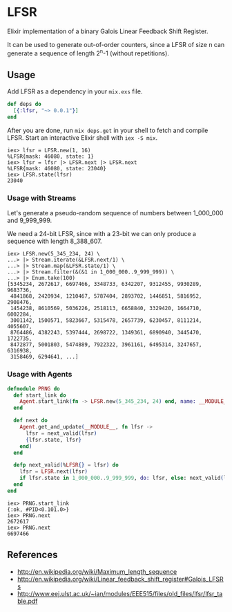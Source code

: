 # LFSR

Elixir implementation of a binary Galois Linear Feedback Shift Register.

It can be used to generate out-of-order counters, since a LFSR of size n can
generate a sequence of length 2<sup>n</sup>-1 (without repetitions).

## Usage

Add LFSR as a dependency in your `mix.exs` file.

```elixir
def deps do
  [{:lfsr, "~> 0.0.1"}]
end
```

After you are done, run `mix deps.get` in your shell to fetch and compile LFSR. Start an interactive Elixir shell with `iex -S mix`.

```iex
iex> lfsr = LFSR.new(1, 16)
%LFSR{mask: 46080, state: 1}
iex> lfsr = lfsr |> LFSR.next |> LFSR.next
%LFSR{mask: 46080, state: 23040}
iex> LFSR.state(lfsr)
23040
```

### Usage with Streams

Let's generate a pseudo-random sequence of numbers between 1_000_000 and 9_999_999.

We need a 24-bit LFSR, since with a 23-bit we can only produce a sequence with length 8_388_607.

```iex
iex> LFSR.new(5_345_234, 24) \
...> |> Stream.iterate(&LFSR.next/1) \
...> |> Stream.map(&LFSR.state/1) \
...> |> Stream.filter(&(&1 in 1_000_000..9_999_999)) \
...> |> Enum.take(100)
[5345234, 2672617, 6697466, 3348733, 6342207, 9312455, 9930289, 9683736,
 4841868, 2420934, 1210467, 5787404, 2893702, 1446851, 5816952, 2908476,
 1454238, 8610569, 5036226, 2518113, 6658840, 3329420, 1664710, 6002284,
 3001142, 1500571, 5823667, 5315478, 2657739, 6230457, 8111214, 4055607,
 8764486, 4382243, 5397444, 2698722, 1349361, 6890940, 3445470, 1722735,
 8472877, 5001803, 5474889, 7922322, 3961161, 6495314, 3247657, 6316938,
 3158469, 6294641, ...]
```

### Usage with Agents

```elixir
defmodule PRNG do
  def start_link do
    Agent.start_link(fn -> LFSR.new(5_345_234, 24) end, name: __MODULE__)
  end

  def next do
    Agent.get_and_update(__MODULE__, fn lfsr ->
      lfsr = next_valid(lfsr)
      {lfsr.state, lfsr}
    end)
  end

  defp next_valid(%LFSR{} = lfsr) do
    lfsr = LFSR.next(lfsr)
    if lfsr.state in 1_000_000..9_999_999, do: lfsr, else: next_valid(lfsr)
  end
end
```

```iex
iex> PRNG.start_link
{:ok, #PID<0.101.0>}
iex> PRNG.next
2672617
iex> PRNG.next
6697466
```
## References

* http://en.wikipedia.org/wiki/Maximum_length_sequence
* http://en.wikipedia.org/wiki/Linear_feedback_shift_register#Galois_LFSRs
* http://www.eej.ulst.ac.uk/~ian/modules/EEE515/files/old_files/lfsr/lfsr_table.pdf
